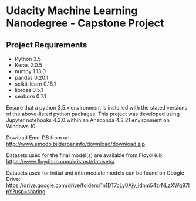 # Udacity Machine Learning Nanodegree - Capstone Project
## Project Requirements

* Python 3.5
* Keras 2.0.5
* numpy 1.13.0
* pandas 0.20.1
* scikit-learn 0.18.1
* librosa 0.5.1
* seaborn 0.7.1

Ensure that a python 3.5.x environment is installed with the stated versions of the above-listed python packages.
This project was developed using Jupyter notebooks 4.3.0 within an Anaconda 4.3.21 environment on Windows 10.

Dowload Emo-DB from url: http://www.emodb.bilderbar.info/download/download.zip

Datasets used for the final model(s) are available from FloydHub: https://www.floydhub.com/kristost/datasets/

Datasets used for initial and intermediate models can be found on Google Drive: https://drive.google.com/drive/folders/1n1DT7cLy0Ajy_idnm54zrNLzXWq97IpY?usp=sharing

